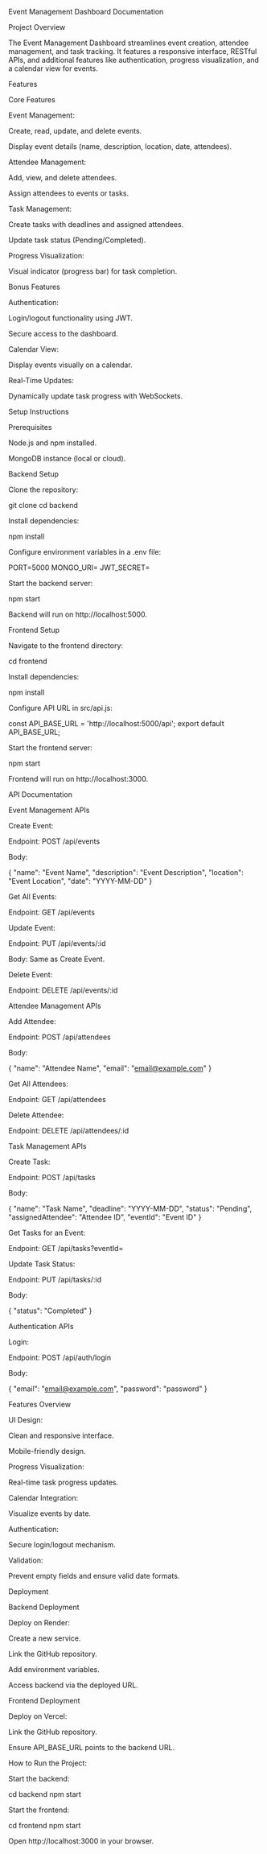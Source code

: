 Event Management Dashboard Documentation

Project Overview

The Event Management Dashboard streamlines event creation, attendee management, and task tracking. It features a responsive interface, RESTful APIs, and additional features like authentication, progress visualization, and a calendar view for events.

Features

Core Features

Event Management:

Create, read, update, and delete events.

Display event details (name, description, location, date, attendees).

Attendee Management:

Add, view, and delete attendees.

Assign attendees to events or tasks.

Task Management:

Create tasks with deadlines and assigned attendees.

Update task status (Pending/Completed).

Progress Visualization:

Visual indicator (progress bar) for task completion.

Bonus Features

Authentication:

Login/logout functionality using JWT.

Secure access to the dashboard.

Calendar View:

Display events visually on a calendar.

Real-Time Updates:

Dynamically update task progress with WebSockets.

Setup Instructions

Prerequisites

Node.js and npm installed.

MongoDB instance (local or cloud).

Backend Setup

Clone the repository:

git clone <repository-link>
cd backend

Install dependencies:

npm install

Configure environment variables in a .env file:

PORT=5000
MONGO_URI=<your-mongodb-uri>
JWT_SECRET=<your-secret-key>

Start the backend server:

npm start

Backend will run on http://localhost:5000.

Frontend Setup

Navigate to the frontend directory:

cd frontend

Install dependencies:

npm install

Configure API URL in src/api.js:

const API_BASE_URL = 'http://localhost:5000/api';
export default API_BASE_URL;

Start the frontend server:

npm start

Frontend will run on http://localhost:3000.

API Documentation

Event Management APIs

Create Event:

Endpoint: POST /api/events

Body:

{
  "name": "Event Name",
  "description": "Event Description",
  "location": "Event Location",
  "date": "YYYY-MM-DD"
}

Get All Events:

Endpoint: GET /api/events

Update Event:

Endpoint: PUT /api/events/:id

Body: Same as Create Event.

Delete Event:

Endpoint: DELETE /api/events/:id

Attendee Management APIs

Add Attendee:

Endpoint: POST /api/attendees

Body:

{
  "name": "Attendee Name",
  "email": "email@example.com"
}

Get All Attendees:

Endpoint: GET /api/attendees

Delete Attendee:

Endpoint: DELETE /api/attendees/:id

Task Management APIs

Create Task:

Endpoint: POST /api/tasks

Body:

{
  "name": "Task Name",
  "deadline": "YYYY-MM-DD",
  "status": "Pending",
  "assignedAttendee": "Attendee ID",
  "eventId": "Event ID"
}

Get Tasks for an Event:

Endpoint: GET /api/tasks?eventId=<eventId>

Update Task Status:

Endpoint: PUT /api/tasks/:id

Body:

{
  "status": "Completed"
}

Authentication APIs

Login:

Endpoint: POST /api/auth/login

Body:

{
  "email": "email@example.com",
  "password": "password"
}

Features Overview

UI Design:

Clean and responsive interface.

Mobile-friendly design.

Progress Visualization:

Real-time task progress updates.

Calendar Integration:

Visualize events by date.

Authentication:

Secure login/logout mechanism.

Validation:

Prevent empty fields and ensure valid date formats.

Deployment

Backend Deployment

Deploy on Render:

Create a new service.

Link the GitHub repository.

Add environment variables.

Access backend via the deployed URL.

Frontend Deployment

Deploy on Vercel:

Link the GitHub repository.

Ensure API_BASE_URL points to the backend URL.

How to Run the Project:

Start the backend:

cd backend
npm start

Start the frontend:

cd frontend
npm start

Open http://localhost:3000 in your browser.